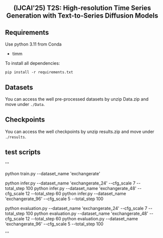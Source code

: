 <div align="center">
  <!-- <h1><b> T2S </b></h1> -->
  <!-- <h2><b> T2S </b></h2> -->
  <h2><b> (IJCAI'25) T2S: High-resolution Time Series Generation with Text-to-Series Diffusion Models </b></h2>
</div>


## Requirements

Use python 3.11 from Conda

- timm

To install all dependencies:

```
pip install -r requirements.txt
```

## Datasets
You can access the well pre-processed datasets by unzip Data.zip and move under `./Data`.

## Checkpoints
You can access the well checkpoints by unzip results.zip and move under `./results`.

## test scripts
'''

python train.py --dataset_name 'exchangerate'

python infer.py --dataset_name 'exchangerate_24' --cfg_scale 7 --total_step 100
python infer.py --dataset_name 'exchangerate_48' --cfg_scale 12 --total_step 60
python infer.py --dataset_name 'exchangerate_96' --cfg_scale 5 --total_step 100

python evaluation.py --dataset_name 'exchangerate_24' --cfg_scale 7 --total_step 100
python evaluation.py --dataset_name 'exchangerate_48' --cfg_scale 12 --total_step 60
python evaluation.py --dataset_name 'exchangerate_96' --cfg_scale 5 --total_step 100

'''
